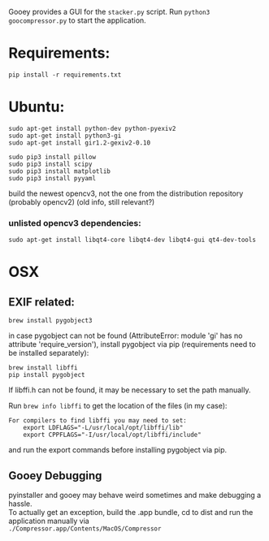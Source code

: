 Gooey provides a GUI for the `stacker.py` script. Run `python3 goocompressor.py` to start the application.

# Requirements:

    pip install -r requirements.txt

# Ubuntu:

    sudo apt-get install python-dev python-pyexiv2
    sudo apt-get install python3-gi
    sudo apt-get install gir1.2-gexiv2-0.10

    sudo pip3 install pillow
    sudo pip3 install scipy
    sudo pip3 install matplotlib
    sudo pip3 install pyyaml

build the newest opencv3, not the one from the distribution repository (probably opencv2) (old info, still relevant?)

### unlisted opencv3 dependencies:

    sudo apt-get install libqt4-core libqt4-dev libqt4-gui qt4-dev-tools

# OSX

## EXIF related:

    brew install pygobject3

in case pygobject can not be found (AttributeError: module 'gi' has no attribute 'require_version'), 
install pygobject via pip (requirements need to be installed separately):

    brew install libffi
    pip install pygobject

If libffi.h can not be found, it may be necessary to set the path manually.

Run `brew info libffi` to get the location of the files (in my case):

    
    For compilers to find libffi you may need to set:
        export LDFLAGS="-L/usr/local/opt/libffi/lib"
        export CPPFLAGS="-I/usr/local/opt/libffi/include"

and run the export commands before installing pygobject via pip.

## Gooey Debugging

pyinstaller and gooey may behave weird sometimes and make debugging a hassle.  
To actually get an exception, build the .app bundle, cd to dist and run the application manually via  
`./Compressor.app/Contents/MacOS/Compressor`